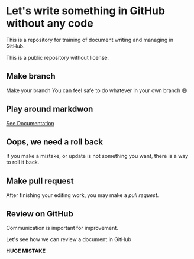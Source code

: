 # Let's write something in GitHub without any code
This is a repository for training of document writing and managing in GitHub.

This is a public repository without license.


## Make branch
Make your branch
You can feel safe to do whatever in your own branch 😄

## Play around markdwon
[See Documentation](https://docs.github.com/en/get-started/writing-on-github/getting-started-with-writing-and-formatting-on-github/basic-writing-and-formatting-syntax)

## Oops, we need a roll back
If you make a mistake, or update is not something you want, there is a way to roll it back.

## Make pull request
After finishing your editing work, you may make a *pull request*.

## Review on GitHub
Communication is important for improvement.

Let's see how we can review a document in GitHub

**HUGE MISTAKE**
